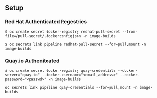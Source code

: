 ## Setup 

### Red Hat Authenticated Regestries 
```
$ oc create secret docker-registry redhat-pull-secret --from-file=/pull-secret/.dockerconfigjson -n image-builds

$ oc secrets link pipeline redhat-pull-secret --for=pull,mount -n image-builds
```

### Quay.io Authenitcated
```
$ oc create secret docker-registry quay-credentials --docker-server="quay.io" --docker-username="<email_address>" --docker-password="<passwd>" -n image-builds

oc secrets link pipeline quay-credentials --for=pull,mount -n image-builds
```